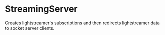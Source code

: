 # StreamingServer
Creates lightstreamer's subscriptions and then redirects lightstreamer data to socket server clients.
